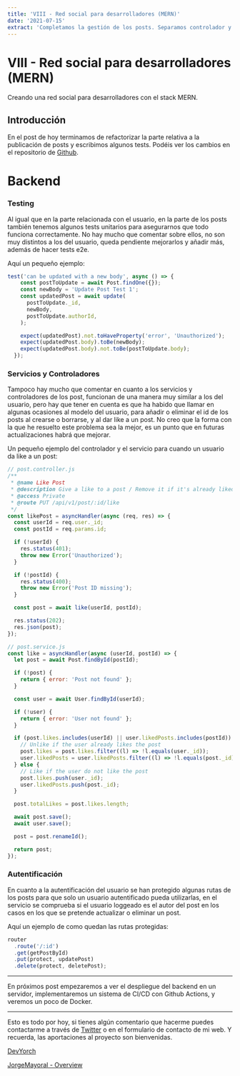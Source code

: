 ```yaml
---
title: 'VIII - Red social para desarrolladores (MERN)'
date: '2021-07-15'
extract: 'Completamos la gestión de los posts. Separamos controlador y servicio, añadimos tests y protegemos rutas con el middleware de autentificación.'
---
```


# VIII - Red social para desarrolladores (MERN)

Creando una red social para desarrolladores con el stack MERN.

## Introducción

En el post de hoy terminamos de refactorizar la parte relativa a la publicación de posts y escribimos algunos tests. Podéis ver los cambios en el repositorio de [Github](https://github.com/JorgeMayoral/devs-social-app-server).

# Backend

### Testing

Al igual que en la parte relacionada con el usuario, en la parte de los posts también tenemos algunos tests unitarios para asegurarnos que todo funciona correctamente. No hay mucho que comentar sobre ellos, no son muy distintos a los del usuario, queda pendiente mejorarlos y añadir más, además de hacer tests e2e.

Aquí un pequeño ejemplo:

```jsx
test('can be updated with a new body', async () => {
    const postToUpdate = await Post.findOne({});
    const newBody = 'Update Post Test 1';
    const updatedPost = await update(
      postToUpdate._id,
      newBody,
      postToUpdate.authorId,
    );

    expect(updatedPost).not.toHaveProperty('error', 'Unauthorized');
    expect(updatedPost.body).toBe(newBody);
    expect(updatedPost.body).not.toBe(postToUpdate.body);
  });
```

### Servicios y Controladores

Tampoco hay mucho que comentar en cuanto a los servicios y controladores de los post, funcionan de una manera muy similar a los del usuario, pero hay que tener en cuenta es que ha habido que llamar en algunas ocasiones al modelo del usuario, para añadir o eliminar el id de los posts al crearse o borrarse, y al dar like a un post. No creo que la forma con la que he resuelto este problema sea la mejor, es un punto que en futuras actualizaciones habrá que mejorar.

Un pequeño ejemplo del controlador y el servicio para cuando un usuario da like a un post:

```jsx
// post.controller.js
/**
 * @name Like Post
 * @description Give a like to a post / Remove it if it's already liked
 * @access Private
 * @route PUT /api/v1/post/:id/like
 */
const likePost = asyncHandler(async (req, res) => {
  const userId = req.user._id;
  const postId = req.params.id;

  if (!userId) {
    res.status(401);
    throw new Error('Unauthorized');
  }

  if (!postId) {
    res.status(400);
    throw new Error('Post ID missing');
  }

  const post = await like(userId, postId);

  res.status(202);
  res.json(post);
});
```

```jsx
// post.service.js
const like = asyncHandler(async (userId, postId) => {
  let post = await Post.findById(postId);

  if (!post) {
    return { error: 'Post not found' };
  }

  const user = await User.findById(userId);

  if (!user) {
    return { error: 'User not found' };
  }

  if (post.likes.includes(userId) || user.likedPosts.includes(postId)) {
    // Unlike if the user already likes the post
    post.likes = post.likes.filter((l) => !l.equals(user._id));
    user.likedPosts = user.likedPosts.filter((l) => !l.equals(post._id));
  } else {
    // Like if the user do not like the post
    post.likes.push(user._id);
    user.likedPosts.push(post._id);
  }

  post.totalLikes = post.likes.length;

  await post.save();
  await user.save();

  post = post.renameId();

  return post;
});
```

### Autentificación

En cuanto a la autentificación del usuario se han protegido algunas rutas de los posts para que solo un usuario autentificado pueda utilizarlas, en el servicio se comprueba si el usuario loggeado es el autor del post en los casos en los que se pretende actualizar o eliminar un post.

Aquí un ejemplo de como quedan las rutas protegidas:

```jsx
router
  .route('/:id')
  .get(getPostById)
  .put(protect, updatePost)
  .delete(protect, deletePost);
```

---

En próximos post empezaremos a ver el despliegue del backend en un servidor, implementaremos un sistema de CI/CD con Github Actions, y veremos un poco de Docker.

---

Esto es todo por hoy, si tienes algún comentario que hacerme puedes contactarme a través de [Twitter](https://twitter.com/Dev_Yorch) o en el formulario de contacto de mi web. Y recuerda, las aportaciones al proyecto son bienvenidas.

[](https://twitter.com/Dev_Yorch)

[DevYorch](https://yorch.dev)

[JorgeMayoral - Overview](https://github.com/JorgeMayoral)